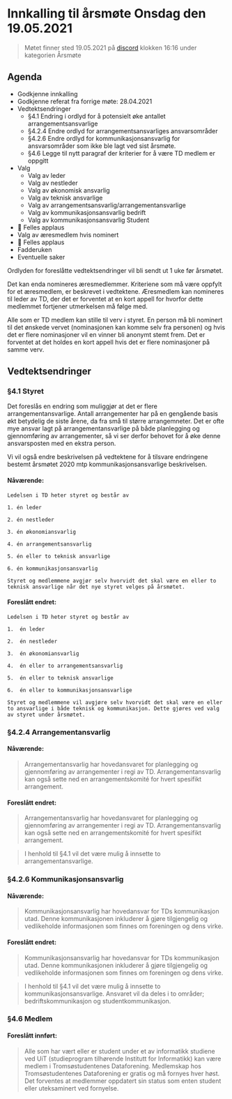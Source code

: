 # Innkalling til årsmøte Onsdag den 19.05.2021

> Møtet finner sted 19.05.2021 på [discord](https://discord.gg/vXaTr3y4BZ) klokken 16:16 under kategorien Årsmøte

## Agenda
* Godkjenne innkalling
* Godkjenne referat fra forrige møte: 28.04.2021
* Vedtektsendringer
  * §4.1 Endring i ordlyd for å potensielt øke antallet arrangementsansvarlige
  * §4.2.4 Endre ordlyd for arrangementsansvarliges ansvarsområder
  * §4.2.6 Endre ordlyd for kommunikasjonsansvarlig for ansvarsområder som ikke ble lagt ved sist årsmøte.
  * §4.6 Legge til nytt paragraf der kriterier for å være TD medlem er oppgitt
* Valg
  * Valg av leder
  * Valg av nestleder
  * Valg av økonomisk ansvarlig
  * Valg av teknisk ansvarlige
  * Valg av arrangementsansvarlig/arrangementansvarlige
  * Valg av kommunikasjonsansvarlig bedrift
  * Valg av kommunikasjonsansvarlig Student
* :clap: Felles applaus
* Valg av æresmedlem hvis nominert
* :clap: Felles applaus
* Fadderuken
* Eventuelle saker

Ordlyden for foreslåtte vedtektsendringer vil bli sendt ut 1 uke før årsmøtet.

Det kan enda nomineres æresmedlemmer. Kriteriene som må være oppfylt for et æresmedlem, er beskrevet i vedtektene. Æresmedlem kan nomineres til leder av TD, der det er forventet at en kort appell for hvorfor dette medlemmet fortjener utmerkelsen må følge med.

Alle som er TD medlem kan stille til verv i styret. En person må bli nominert til det ønskede vervet (nominasjonen kan komme selv fra personen) og hvis det er flere nominasjoner vil en vinner bli anonymt stemt frem. Det er forventet at det holdes en kort appell hvis det er flere nominasjoner på samme verv. 

## Vedtektsendringer
### §4.1 Styret
Det foreslås en endring som muliggjør at det er flere arrangementansvarlige. Antall arrangementer har på en gengående basis økt betydelig de siste årene, da fra små til større arrangemneter. Det er ofte mye ansvar lagt på arrangementansvarlige på både planlegging og gjennomføring av arrangementer, så vi ser derfor behovet for å øke denne ansvarsposten med en ekstra person. 

Vi vil også endre beskrivelsen på vedtektene for å tilsvare endringene bestemt årsmøtet 2020 mtp kommunikasjonsansvarlige beskrivelsen.

#### Nåværende:

```
Ledelsen i TD heter styret og består av

1. én leder
 
2. én nestleder
 
3. én økonomiansvarlig
 
4. én arrangementsansvarlig
 
5. én eller to teknisk ansvarlige
 
6. én kommunikasjonsansvarlig

Styret og medlemmene avgjør selv hvorvidt det skal være en eller to teknisk ansvarlige når det nye styret velges på årsmøtet.
```

#### Foreslått endret:

```
Ledelsen i TD heter styret og består av

1.  én leder

2.  én nestleder

3.  én økonomiansvarlig

4.  én eller to arrangementsansvarlig

5.  én eller to teknisk ansvarlige

6.  én eller to kommunikasjonsansvarlige

Styret og medlemmene vil avgjøre selv hvorvidt det skal være en eller to ansvarlige i både teknisk og kommunikasjon. Dette gjøres ved valg av styret under årsmøtet.

```

### §4.2.4 Arrangementansvarlig

#### Nåværende:
> Arrangementansvarlig har hovedansvaret for planlegging og gjennomføring av arrangementer i regi av TD. Arrangementansvarlig kan også sette ned en arrangementskomité for hvert spesifikt arrangement.

#### Foreslått endret:
> Arrangementansvarlig har hovedansvaret for planlegging og gjennomføring av arrangementer i regi av TD. Arrangementansvarlig kan også sette ned en arrangementskomité for hvert spesifikt arrangement.

> I henhold til §4.1 vil det være mulig å innsette to arrangementansvarlige.

### §4.2.6 Kommunikasjonsansvarlig
#### Nåværende:
> Kommunikasjonsansvarlig har hovedansvar for TDs kommunikasjon utad. Denne kommunikasjonen inkluderer å gjøre tilgjengelig og vedlikeholde informasjonen som finnes om foreningen og dens virke.

#### Foreslått endret:
> Kommunikasjonsansvarlig har hovedansvar for TDs kommunikasjon utad. Denne kommunikasjonen inkluderer å gjøre tilgjengelig og vedlikeholde informasjonen som finnes om foreningen og dens virke.

> I henhold til §4.1 vil det være mulig å innsette to kommunikasjonsansvarlige. Ansvaret vil da deles i to områder; bedriftskommunikasjon og studentkommunikasjon.

### §4.6 Medlem
#### Foreslått innført:
> Alle som har vært eller er student under et av informatikk studiene ved UiT (studieprogram tilhørende Institutt for Informatikk) kan være medlem i Tromsøstudentenes Dataforening. Medlemskap hos Tromsøstudentenes Dataforening er gratis og må fornyes hver høst. Det forventes at medlemmer oppdatert sin status som enten student eller uteksaminert ved fornyelse.